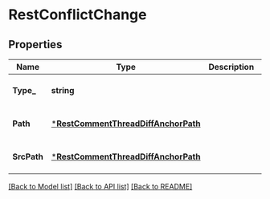 # RestConflictChange

## Properties
Name | Type | Description | Notes
------------ | ------------- | ------------- | -------------
**Type_** | **string** |  | [optional] [default to null]
**Path** | [***RestCommentThreadDiffAnchorPath**](RestCommentThreadDiffAnchor_path.md) |  | [optional] [default to null]
**SrcPath** | [***RestCommentThreadDiffAnchorPath**](RestCommentThreadDiffAnchor_path.md) |  | [optional] [default to null]

[[Back to Model list]](../README.md#documentation-for-models) [[Back to API list]](../README.md#documentation-for-api-endpoints) [[Back to README]](../README.md)

